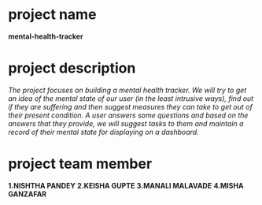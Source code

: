 # project name
**mental-health-tracker**
# project description
_The project focuses on building a mental health tracker. We will try to get an idea of the mental state of our user (in the least intrusive ways), find out if they are suffering and then suggest measures they can take to get out of their present condition. A user answers some questions and based on the answers that they provide, we will suggest tasks to them and maintain a record of their mental state for displaying on a dashboard._
# project team member
**1.NISHTHA PANDEY**
**2.KEISHA GUPTE**
**3.MANALI MALAVADE**
**4.MISHA GANZAFAR**
